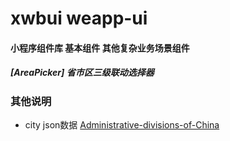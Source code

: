 # xwbui weapp-ui

#### 小程序组件库 基本组件 其他复杂业务场景组件

##### [AreaPicker] 省市区三级联动选择器

### 其他说明

-   city json数据 [Administrative-divisions-of-China](https://github.com/modood/Administrative-divisions-of-China)
